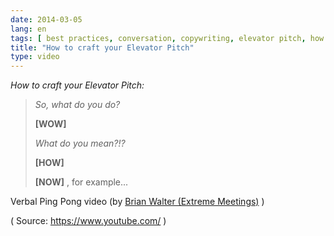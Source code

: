 ```yaml
---
date: 2014-03-05
lang: en
tags: [ best practices, conversation, copywriting, elevator pitch, how to, marketing, sales ]
title: "How to craft your Elevator Pitch"
type: video
---
```


*How to craft your Elevator Pitch:*

> *So, what do you do?*
>
> **\[WOW\]**
>
> *What do you mean?!?*
>
> **\[HOW\]**
>
> **\[NOW\]** , for example...

Verbal Ping Pong video (by [Brian Walter (Extreme Meetings)](https://www.youtube.com/watch?v=c2z6j3lJaF8) )

( Source: <https://www.youtube.com/> )


